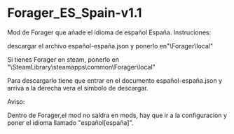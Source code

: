 # Forager_ES_Spain-v1.1
Mod de Forager que añade el idioma de español España.
Instruciones:

descargar el archivo español-españa.json y ponerlo en"\Forager\local"

Si tienes Forager en steam, ponerlo en "\SteamLibrary\steamapps\common\Forager\local"

Para descargarlo tiene que entrar en el documento español-españa.json y arriva a la derecha vera el simbolo de descargar.

Aviso:

Dentro de Forager,el mod no saldra en mods, hay que ir a la configuracion y poner el idioma llamado "español[españa]".
